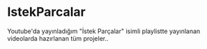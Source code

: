 # IstekParcalar
Youtube'da yayınladığım "İstek Parçalar" isimli playlistte yayınlanan videolarda hazırlanan tüm projeler..
